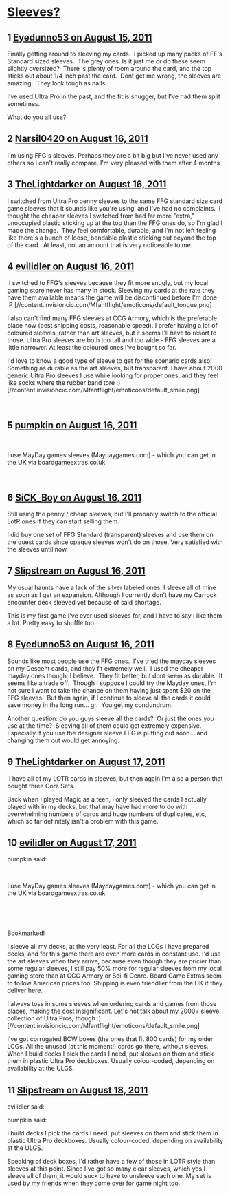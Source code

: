 # [Sleeves?](https://community.fantasyflightgames.com/topic/51623-sleeves/)

## 1 [Eyedunno53 on August 15, 2011](https://community.fantasyflightgames.com/topic/51623-sleeves/?do=findComment&comment=515005)

Finally getting around to sleeving my cards.  I picked up many packs of FF's Standard sized sleeves.  The grey ones. Is it just me or do these seem slightly oversized?  There is plenty of room around the card, and the top sticks out about 1/4 inch past the card.  Dont get me wrong, the sleeves are amazing.  They look tough as nails.

I've used Ultra Pro in the past, and the fit is snugger, but I've had them split sometimes. 

What do you all use?

## 2 [Narsil0420 on August 16, 2011](https://community.fantasyflightgames.com/topic/51623-sleeves/?do=findComment&comment=515083)

I'm using FFG's sleeves. Perhaps they are a bit big but I've never used any others so I can't really compare. I'm very pleased with them after 4 months

## 3 [TheLightdarker on August 16, 2011](https://community.fantasyflightgames.com/topic/51623-sleeves/?do=findComment&comment=515089)

I switched from Ultra Pro penny sleeves to the same FFG standard size card game sleeves that it sounds like you're using, and I've had no complaints.  I thought the cheaper sleeves I switched from had far more "extra," unoccupied plastic sticking up at the top than the FFG ones do, so I'm glad I made the change.  They feel comfortable, durable, and I'm not left feeling like there's a bunch of loose, bendable plastic sticking out beyond the top of the card.  At least, not an amount that is very noticeable to me.

## 4 [evilidler on August 16, 2011](https://community.fantasyflightgames.com/topic/51623-sleeves/?do=findComment&comment=515157)

 I switched to FFG's sleeves because they fit more snugly, but my local gaming store never has many in stock. Sleeving my cards at the rate they have them available means the game will be discontinued before I'm done :P [//content.invisioncic.com/Mfantflight/emoticons/default_tongue.png]

I also can't find many FFG sleeves at CCG Armory, which is the preferable place now (best shipping costs, reasonable speed). I prefer having a lot of coloured sleeves, rather than art sleeves, but it seems I'll have to resort to those. Ultra Pro sleeves are both too tall and too wide - FFG sleeves are a little narrower. At least the coloured ones I've bought so far.

I'd love to know a good type of sleeve to get for the scenario cards also! Something as durable as the art sleeves, but transparent. I have about 2000 generic Ultra Pro sleeves I use while looking for proper ones, and they feel like socks where the rubber band tore :) [//content.invisioncic.com/Mfantflight/emoticons/default_smile.png]

 

## 5 [pumpkin on August 16, 2011](https://community.fantasyflightgames.com/topic/51623-sleeves/?do=findComment&comment=515336)

 

I use MayDay games sleeves (Maydaygames.com) - which you can get in the UK via boardgameextras.co.uk

 

## 6 [SiCK_Boy on August 16, 2011](https://community.fantasyflightgames.com/topic/51623-sleeves/?do=findComment&comment=515507)

Still using the penny / cheap sleeves, but I'll probably switch to the official LotR ones if they can start selling them.

I did buy one set of FFG Standard (transparent) sleeves and use them on the quest cards since opaque sleeves won't do on those. Very satisfied with the sleeves until now.

## 7 [Slipstream on August 16, 2011](https://community.fantasyflightgames.com/topic/51623-sleeves/?do=findComment&comment=515535)

My usual haunts have a lack of the silver labeled ones. I sleeve all of mine as soon as I get an expansion. Although I currently don't have my Carrock encounter deck sleeved yet because of said shortage.

This is my first game I've ever used sleeves for, and I have to say I like them a lot. Pretty easy to shuffle too.

## 8 [Eyedunno53 on August 16, 2011](https://community.fantasyflightgames.com/topic/51623-sleeves/?do=findComment&comment=515565)

Sounds like most people use the FFG ones.  I've tried the mayday sleeves on my Descent cards, and they fit extremely well.  I used the cheaper mayday ones though, I believe.  They fit better, but dont seem as durable.  It seems like a trade off.  Though I suppose I could try the Mayday ones, I'm not sure I want to take the chance on them having just spent $20 on the FFG sleeves.  But then again, if I continue to sleeve all the cards it could save money in the long run... gr.  You get my condundrum.

Another question: do you guys sleeve all the cards?  Or just the ones you use at the time?  Sleeving all of them could get extremely expensive. Especially if you use the designer sleeve FFG is putting out soon... and changing them out would get annoying.

## 9 [TheLightdarker on August 17, 2011](https://community.fantasyflightgames.com/topic/51623-sleeves/?do=findComment&comment=515645)

 I have all of my LOTR cards in sleeves, but then again I'm also a person that bought three Core Sets.

Back when I played Magic as a teen, I only sleeved the cards I actually played with in my decks, but that may have had more to do with overwhelming numbers of cards and huge numbers of duplicates, etc, which so far definitely isn't a problem with this game.

## 10 [evilidler on August 17, 2011](https://community.fantasyflightgames.com/topic/51623-sleeves/?do=findComment&comment=515723)

pumpkin said:

 

I use MayDay games sleeves (Maydaygames.com) - which you can get in the UK via boardgameextras.co.uk

 

 

Bookmarked!

I sleeve all my decks, at the very least. For all the LCGs I have prepared decks, and for this game there are even more cards in constant use. I'd use the art sleeves when they arrive, because even though they are pricier than some regular sleeves, I still pay 50% more for regular sleeves from my local gaming store than at CCG Armory or Sci-fi Genre. Board Game Extras seem to follow American prices too. Shipping is even friendlier from the UK if they deliver here.

I always toss in some sleeves when ordering cards and games from those places, making the cost insignificant. Let's not talk about my 2000+ sleeve collection of Ultra Pros, though :) [//content.invisioncic.com/Mfantflight/emoticons/default_smile.png]

I've got corrugated BCW boxes (the ones that fit 800 cards) for my older LCGs. All the unused (at this moment!) cards go there, without sleeves. When I build decks I pick the cards I need, put sleeves on them and stick them in plastic Ultra Pro deckboxes. Usually colour-coded, depending on availability at the ULGS.

## 11 [Slipstream on August 18, 2011](https://community.fantasyflightgames.com/topic/51623-sleeves/?do=findComment&comment=516289)

evilidler said:

pumpkin said:

I build decks I pick the cards I need, put sleeves on them and stick them in plastic Ultra Pro deckboxes. Usually colour-coded, depending on availability at the ULGS.

Speaking of deck boxes, I'd rather have a few of those in LOTR style than sleeves at this point. Since I've got so many clear sleeves, which yes I sleeve all of them, it would suck to have to unsleeve each one. My set is used by my friends when they come over for game night too.

